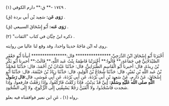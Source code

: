 ١٧٤٩ -** ق:** دارم الكوفي (١) .

**رَوَى عَن:** سَعِيد بْن أَبي بردة (ق) .

**رَوَى عَنه:** أَبُو إِسْحَاقَ السبيعي (ق) .

ذكره ابنُ حِبَّان في كتاب "الثقات" (٢) .

روى له ابْن مَاجَهْ حديثا واحدا، وقد وقع لنا عاليا من روايته.

أَخْبَرَنَا أَبُو إِسْحَاقَ ابْنُ الدَّرَجِيِّ،**************** قال:**************** أنبأنا أَبُو جَعْفَرٍ الصَّيْدَلانِيُّ فِي جَمَاعَةٍ،** قَالُوا:** أَخْبَرَتْنا فَاطِمَةُ بِنْتُ عَبد اللَّهِ،** قَالَتْ:** أخبرنا أَبُو بَكْرِ بْنُ رِيذَةَ، قال: أخبرنا أَبُو الْقَاسِمِ الطَّبَرَانِيُّ، قال: حَدَّثَنَا عَبْدَانُ بْنُ أَحْمَدَ، قال: حَدَّثَنَا مُحَمَّدُ بْنُ عَبد اللَّهِ بْنِ نُمَيْرٍ، قال: حَدَّثَنَا شُجَاعُ بْنُ الْوَلِيدِ، قال: حَدَّثَنَا زِيَادُ بْنُ خَيْثَمَةَ، قال: حَدَّثَنَا أَبُو إِسْحَاقَ، عَنْ دَارِمٍ، عَنْ سَعِيد بْنِ أَبي بُرْدَةَ، عَن أَبِي بُرْدَةَ، عَن أَبِي مُوسَى، قال:**قال رَسُولُ اللَّهِ صلى الله عَلَيْهِ وسَلَّمَ:** إنِيِّ قَدْ بَدِنْتُ، فَإِذَا رَكَعْتُ فَارْكَعُوا، وإِذَا رَفَعْتُ فارفعوا، وإذا شجدت فَاسْجُدُوا، ولا أَلْفَيَنَّ رَجُلا يَسْبِقُنِي إِلَى الرُّكُوعِ، ولا إِلَى السُّجُودِ.

رواه (١) ، عَنِ ابن نمير فوافقناه فيه بعلو.